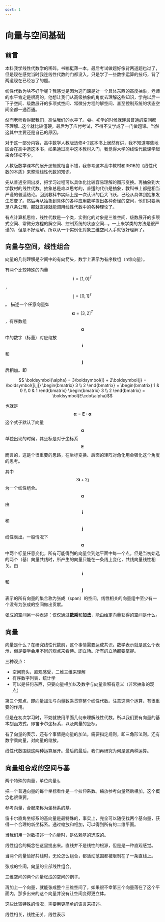 ```yaml
---
sort: 1
---
```

# 向量与空间基础
<!--向量与空间-->

## 前言

本科我学线性代数学的稀碎。书嘛挺薄一本，最后考试做题好像背两道题也过了，但是现在感觉当时我连线性代数的门都没入，只是学了一些数字运算的技巧，背了两道现在已经忘了的题。

线性代数为啥不好学呢？我感觉是因为这门课是对一个具体东西的高度抽象，老师的水平肯定是很高的，他想让我们从高级抽象的角度去理解这些知识，学完以后一下子空间、级数展开的多项式空间、常微分方程的解空间、甚至控制系统的状态空间全都一通百通。

然而老师看得起我们，高估我们的水平了。😂。初学的时候就连最普通的空间都不理解...这个就比较僵硬，最后为了应付考试，不得不又学成了一门做题课。当然这其中主要还是自己的原因。

对于这一部分内容，高中数学人教版选修4-2这本书上居然有讲，我不知道哪些地区会在高中选这本书，如果通过高中这本教材入门，我觉得大学的线性代数课学起来会轻松不少。

人教版数学课本的展开逻辑就相当不错，我参考这本高中教材和3B1B的《线性代数的本质》来整理线性代数的知识。

先从普通空间出发，把学习过程可以具体化比较容易理解的图形变换。再抽象到大学教材的线性代数。抽象总是难以思考的，普适的代价是抽象，教科书上都是相当严谨的普适结论。回到教科书实际上是一次认识的巨大飞跃，已经从具体到抽象发生质变了。然后再从抽象到具体的各种应用数学提出各种奇怪的空间，他们只要满足八条公理，那就直接就能调用线性代数中的各种理论了。

有点计算机思维，线性代数是一个类，实例化的对象是三维空间、级数展开的多项式空间、常微分方程的解空间、控制系统的状态空间...。一上来学类的方法是很严谨的，但是不好理解。所以从一个实例化对象三维空间入手就很好理解了。


## 向量与空间，线性组合

向量的几何理解是空间中的有向箭头，数学上表示为有序数组（n维向量）。

有两个比较特殊的向量$$ \boldsymbol{i} = [1,0]^T $$，$$ \boldsymbol{j} = [0,1]^T $$。
描述一个任意向量如$$ \boldsymbol{\alpha}=[3,2]^T $$，有序数组$$ \boldsymbol{\alpha}$$中的数字（标量）对应缩放$$\boldsymbol{i} $$和$$ \boldsymbol{j} $$后相加。即

$$ \boldsymbol{\alpha} = 3\boldsymbol{i} + 2\boldsymbol{j} = \boldsymbol{[i,j]} \begin{bmatrix} 3 \\ 2 \end{bmatrix} = \begin{bmatrix} 1 & 0 \\ 0 & 1 \end{bmatrix} \begin{bmatrix} 3 \\ 2 \end{bmatrix} = \boldsymbol{E\cdot\alpha}$$

也就是$$ \boldsymbol{\alpha} = \boldsymbol{E\cdot\alpha}$$这个式子默认了向量$$ \boldsymbol{\alpha} $$单独出现的时候，其坐标是对于坐标系$$ \boldsymbol{E} $$而言的，这是个很重要的思路，在坐标变换、后面的矩阵对角化用会强化这个角度的思考。

其中$$ 3\boldsymbol{i} + 2\boldsymbol{j} $$为一个线性组合。$$ \boldsymbol{\alpha} $$由$$\boldsymbol{i}$$和$$\boldsymbol{j}$$线性表出。一般情况下$$ \boldsymbol{\alpha} $$中两个标量任意变化，所有可能得到的向量会到达平面中每一个点，但是当初始选的两个（基）向量共线时，所产生的向量只能在一条线上变化，共线向量线性相关。由$$\boldsymbol{i}$$和$$\boldsymbol{j}$$表示的所有向量的集合称为张成（span）的空间，线性相关的向量组中至少有一个没有为张成的空间做出贡献。

张成的空间另一种表述：仅仅通过**数乘**和**加法**，能由给定向量获得的空间是什么。


## 向量

向量是什么？在研究线性代数前，这个事情需要达成共识。数学表示就是这么个表示，但是要学会用不同的观点来看待。即立场。所有的立场都要掌握。

三种观点：
- 空间箭头，直观感受，二维三维来理解
- 有序数字列表，统计学
- 可以是任何东西，只要向量相加以及数字与向量乘积有意义（非常抽象的观点）

第三个观点，即向量加法与向量数乘贯穿整个线性代数。注意这两个运算，有很重要的作用。

但是在初次学习时，不妨就使用平面几何来理解线性代数。所以我们要有向量的基本刻画方式，即笛卡尔坐标系，以及向量的坐标。

有了向量的表示，还有个事情是向量的加法，需要指定规则，即三角形法则。还有数字乘向量，对向量的缩放。

线性代数围绕这两种运算展开。最后的最后，我们再研究为何是这两种运算。

## 向量组合成的空间与基

两个特殊的向量，单位向量ij。

把一个普通向量的每个坐标看作是一个拉伸系数。缩放参考向量然后相加，这个概念也很重要。

参考向量，合起来称为坐标系的基。

笛卡尔直角坐标系的基向量是最特殊的，事实上，完全可以随便找两个基向量，获得一个合理的新坐标系。通过缩放和相加，可以得到所有的二维平面。

当我们用一对数描述一个向量时，是依赖基的选取的。

线性组合的概念在这里提出来。直线并不是线性的根源，但是是一种直观感觉。

当两个向量恰好共线时，无论怎么组合，都活动范围都被限制在了一条直线上。

张成的空间，向量的全部线性组合。

三维空间的两个向量张成的空间的例子。


再加上一个向量，就能张成整个三维空间了。如果很不幸第三个向量落在了这个平面内，那多出来的这个向量并没有让空间变得更立体。


这些比较特殊的情况，需要用更简单的语言来描述。

线性相关，线性无关，线性表示






